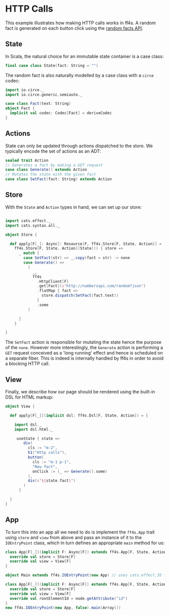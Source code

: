 # HTTP Calls

This example illustrates how making HTTP calls works in ff4s. A random fact is generated
on each button click using the [random facts API](http://numbersapi.com/#42).

## State

In Scala, the natural choice for an immutable state container is a case class:

```scala mdoc:js:shared
final case class State(fact: String = "")
```

The random fact is also naturally modelled by a case class with a `circe` codec:

```scala mdoc:js:shared
import io.circe._
import io.circe.generic.semiauto._

case class Fact(text: String)
object Fact {
  implicit val codec: Codec[Fact] = deriveCodec
}

```

## Actions

State can only be updated through actions dispatched to the store.
We typically encode the set of actions as an ADT:

```scala mdoc:js:shared
sealed trait Action
// Generates a fact by making a GET request
case class Generate() extends Action
// Mutates the state with the given fact
case class SetFact(fact: String) extends Action
```

## Store

With the `State` and `Action` types in hand, we can set up our store:

```scala mdoc:js:shared

import cats.effect._
import cats.syntax.all._

object Store {

  def apply[F[_]: Async]: Resource[F, ff4s.Store[F, State, Action]] =
    ff4s.Store[F, State, Action](State()) { store =>
      _ match {
        case SetFact(str) => _.copy(fact = str) -> none
        case Generate() =>
          (
            _,
            ff4s
              .HttpClient[F]
              .get[Fact](s"http://numbersapi.com/random?json")
              .flatMap { fact =>
                store.dispatch(SetFact(fact.text))
              }
              .some
          )

      }
    }

}
```

The `SetFact` action is responsible for mutating the state hence the purpose of the `none`. However more interestingly,
the `Generate` action is performing a `GET` request conceived as a 'long running' effect and hence is scheduled on a separate fiber.
This is indeed is internally handled by ff4s in order to avoid a blocking HTTP call.

## View

Finally, we describe how our page should be rendered using the built-in DSL
for HTML markup:

```scala mdoc:js:shared
object View {

  def apply[F[_]](implicit dsl: ff4s.Dsl[F, State, Action]) = {

    import dsl._
    import dsl.html._

     useState { state =>
        div(
          cls := "m-2",
          h1("Http calls"),
          button(
            cls := "m-1 p-1",
            "New fact",
            onClick := (_ => Generate().some)
          ),
          div(s"${state.fact}")
        )
      }

  }
}
```

## App

To turn this into an app all we need to do is implement the `ff4s.App`
trait using `store` and `view` from above and pass an
instance of it to the `IOEntryPoint` class, which in turn defines an
appropriate `main` method for us:

```scala mdoc:js:compile-only
class App[F[_]](implicit F: Async[F]) extends ff4s.App[F, State, Action] {
  override val store = Store[F]
  override val view = View[F]
}

object Main extends ff4s.IOEntryPoint(new App) // uses cats.effect.IO for F
```

```scala mdoc:js:invisible
class App[F[_]](implicit F: Async[F]) extends ff4s.App[F, State, Action] {
  override val store = Store[F]
  override val view = View[F]
  override val rootElementId = node.getAttribute("id")
}
new ff4s.IOEntryPoint(new App, false).main(Array())
```
